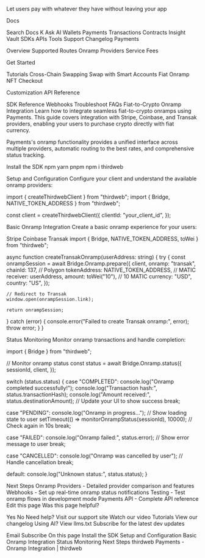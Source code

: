 Let users pay with whatever they have without leaving your app

Docs

Search Docs
K
Ask AI
Wallets
Payments
Transactions
Contracts
Insight
Vault
SDKs
APIs
Tools
Support
Changelog
Payments

Overview
Supported Routes
Onramp Providers
Service Fees

Get Started

Tutorials
Cross-Chain Swapping
Swap with Smart Accounts
Fiat Onramp
NFT Checkout

Customization
API Reference

SDK Reference
Webhooks
Troubleshoot
FAQs
Fiat-to-Crypto Onramp Integration
Learn how to integrate seamless fiat-to-crypto onramps using Payments. This guide covers integration with Stripe, Coinbase, and Transak providers, enabling your users to purchase crypto directly with fiat currency.

Payments's onramp functionality provides a unified interface across multiple providers, automatic routing to the best rates, and comprehensive status tracking.

Install the SDK
npm
yarn
pnpm
npm i thirdweb

Setup and Configuration
Configure your client and understand the available onramp providers:

import { createThirdwebClient } from "thirdweb";
import { Bridge, NATIVE_TOKEN_ADDRESS } from "thirdweb";
 
const client = createThirdwebClient({
  clientId: "your_client_id",
});

Basic Onramp Integration
Create a basic onramp experience for your users:

Stripe
Coinbase
Transak
import { Bridge, NATIVE_TOKEN_ADDRESS, toWei } from "thirdweb";
 
async function createTransakOnramp(userAddress: string) {
  try {
    const onrampSession = await Bridge.Onramp.prepare({
      client,
      onramp: "transak",
      chainId: 137, // Polygon
      tokenAddress: NATIVE_TOKEN_ADDRESS, // MATIC
      receiver: userAddress,
      amount: toWei("10"), // 10 MATIC
      currency: "USD",
      country: "US",
    });
 
    // Redirect to Transak
    window.open(onrampSession.link);
 
    return onrampSession;
  } catch (error) {
    console.error("Failed to create Transak onramp:", error);
    throw error;
  }
}

Status Monitoring
Monitor onramp transactions and handle completion:

import { Bridge } from "thirdweb";
 
// Monitor onramp status
const status = await Bridge.Onramp.status({
  sessionId,
  client,
});
 
switch (status.status) {
  case "COMPLETED":
    console.log("Onramp completed successfully!");
    console.log("Transaction hash:", status.transactionHash);
    console.log("Amount received:", status.destinationAmount);
    // Update your UI to show success
    break;
 
  case "PENDING":
    console.log("Onramp in progress...");
    // Show loading state to user
    setTimeout(() => monitorOnrampStatus(sessionId), 10000); // Check again in 10s
    break;
 
  case "FAILED":
    console.log("Onramp failed:", status.error);
    // Show error message to user
    break;
 
  case "CANCELLED":
    console.log("Onramp was cancelled by user");
    // Handle cancellation
    break;
 
  default:
    console.log("Unknown status:", status.status);
}

Next Steps
Onramp Providers - Detailed provider comparison and features
Webhooks - Set up real-time onramp status notifications
Testing - Test onramp flows in development mode
Payments API - Complete API reference
Edit this page
Was this page helpful?

Yes
No
Need help?
Visit our support site
Watch our
video Tutorials
View our
changelog
Using AI?
View llms.txt
Subscribe for the latest dev updates

Email
Subscribe
On this page
Install the SDK
Setup and Configuration
Basic Onramp Integration
Status Monitoring
Next Steps
thirdweb Payments - Onramp Integration | thirdweb
